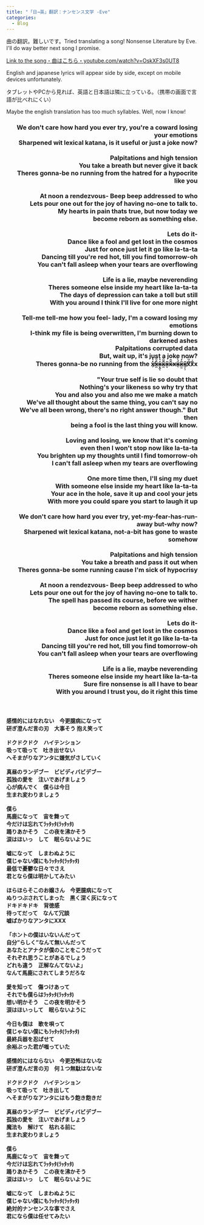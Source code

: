 ```yaml
---  
title: "「日→英」翻訳：ナンセンス文学 -Eve"
categories:
  - Blog
---
```


曲の翻訳。難しいです。Tried translating a song! Nonsense Literature by Eve. I'll do way better next song I promise. 

<a href="https://www.youtube.com/watch?v=OskXF3s0UT8">Link to the song・曲はこちら・youtube.com/watch?v=OskXF3s0UT8</a>

English and japanese lyrics will appear side by side, except on mobile devices unfortunately.

タブレットやPCから見れば、英語と日本語は隣に立っている。（携帯の画面で言語が比べれにくい）

Maybe the english translation has too much syllables. Well, now I know!

<div class="row">
  <div class="6u 12u$(mobile)">
    <div class="item">
      <header>
      <h3 align="right" style="word-break:keep-all">
        We don't care how hard you ever try, you're a coward losing your emotions<div></div>
        Sharpened wit lexical katana, is it useful or just a joke now?<div></div>
        <br>
        Palpitations and high tension<div></div>
        You take a breath but never give it back<div></div>
        Theres gonna-be no running from the hatred for a hypocrite like you<div></div>
        <br>
        At noon a rendezvous- Beep beep addressed to who<div></div>
        Lets pour one out for the joy of having no-one to talk to.<div></div>
        My hearts in pain thats true, but now today we<div></div>
        become reborn as something else.<div></div>
        <br>
        Lets do it-<div></div>
        Dance like a fool and get lost in the cosmos<div></div>
        Just for once just let it go like la-ta-ta<div></div>
        Dancing till you're red hot, till you find tomorrow-oh<div></div>
        You can't fall asleep when your tears are overflowing<div></div>
        <br>
        Life is a lie, maybe neverending<div></div>
        Theres someone else inside my heart like la-ta-ta<div></div>
        The days of depression can take a toll but still<div></div>
        With you around I think I'll live for one more night<div></div>
        <br>
        Tell-me tell-me how you feel- lady, I'm a coward losing my emotions<div></div>
        I-think my file is being overwritten, I'm burning down to darkened ashes<div></div>
        Palpitations corrupted data<div></div>
        But, wait up, it's just a joke now?<div></div>
        Theres gonna-be no running from the x̸̞̓̔̇x̶̯͋̈̈x̴̨̰̒̔ͅx̷̯͂̌̈́x̶̨̋x̷͌̑x̶ẍ̴̖́̀͂x̵̼̫̋̍́x̸̤̦͕̋ẍ̸́̈́͠ẍ̸́͂x<div></div>
        <br>
        "Your true self is lie so doubt that<div></div>
        Nothing's your likeness so why try that<div></div>
        You and also you and also me we make a match<div></div>
        We've all thought about the same thing, you can't say no<div></div>
        We've all been wrong, there's no right answer though." But then <div></div>
        being a fool is the last thing you will know.<div></div>
        <br>
        Loving and losing, we know that it's coming<div></div>
        even then I won't stop now like la-ta-ta<div></div>
        You brighten up my thoughts until I find tomorrow-oh<div></div>
        I can't fall asleep when my tears are overflowing<div></div>
        <br>
        One more time then, I'll sing my duet<div></div>
        With someone else inside my heart like la-ta-ta<div></div>
        Your ace in the hole, save it up and cool your jets<div></div>
        With more you could spare you start to laugh it up<div></div>
        <br>
        We don't care how hard you ever try, yet-my-fear-has-run-away but-why now?<div></div>
        Sharpened wit lexical katana, not-a-bit has gone to waste somehow<div></div>
        <br>
        Palpitations and high tension<div></div>
        You take a breath and pass it out when<div></div>
        Theres gonna-be some running cause I'm sick of hypocrisy<div></div>
        <br>
        At noon a rendezvous- Beep beep addressed to who<div></div>
        Lets pour one out for the joy of having no-one to talk to.<div></div>
        The spell has passed its course, before we wither<div></div>
        become reborn as something else.<div></div>
        <br>
        Lets do it-<div></div>
        Dance like a fool and get lost in the cosmos<div></div>
        Just for once just let it go like la-ta-ta<div></div>
        Dancing till you're red hot, till you find tomorrow-oh<div></div>
        You can't fall asleep when your tears are overflowing<div></div>
        <br>
        Life is a lie, maybe neverending<div></div>
        Theres someone else inside my heart like la-ta-ta<div></div>
        Sure fire nonsense is all I have to bear<div></div>
        With you around I trust you, do it right this time<div></div>
      </h3>
      </header>
    </div>
  </div>

  <div class="6u 12u$(mobile)">
    <div class="item">
      <header>
      <h4 align="left">
        感情的にはなれない　今更臆病になって<div></div>
        研ぎ澄んだ言の刃　大事そう 抱え笑って<div></div>
        <br>
        ドクドクドク　ハイテンション<div></div>
        吸って吸って　吐き出せない<div></div>
        へそまがりなアンタに嫌気がさしていく<div></div>
        <br>
        真昼のランデブー　ビビディバビデブー<div></div>
        孤独の愛を　注いであげましょう<div></div>
        心が病んでく　僕らは今日<div></div>
        生まれ変わりましょう<div></div>
        <br>
        僕ら<div></div>
        馬鹿になって　宙を舞って<div></div>
        今だけは忘れてﾗｯﾀｯﾀ(ﾗｯﾀｯﾀ)<div></div>
        踊りあかそう　この夜を沸かそう<div></div>
        涙はほいっ　して　眠らないように<div></div>
        <br>
        嘘になって　しまわぬように<div></div>
        僕じゃない僕にもﾗｯﾀｯﾀ(ﾗｯﾀｯﾀ)　<div></div>
        最低で憂鬱な日々でさえ<div></div>
        君となら僕は明かしてみたい<div></div>
        <br>
        ほらほらそこのお嬢さん　今更臆病になって<div></div>
        ぬりつぶされてしまった　黒く深く灰になって<div></div>
        ドキドキドキ　背徳感<div></div>
        待ってだって　なんて冗談<div></div>
        嘘ばかりなアンタにXXX<div></div>
        <br>
        「ホントの僕はいないんだって<div></div>
        自分”らしく”なんて無いんだって<div></div>
        あなたとアナタが僕のことをこうだって<div></div>
        それぞれ思うことがあるでしょう<div></div>
        どれも違う　正解なんてないよ」<div></div>
        なんて馬鹿にされてしまうだろな<div></div>
        <br>
        愛を知って　傷つけあって<div></div>
        それでも僕らはﾗｯﾀｯﾀ(ﾗｯﾀｯﾀ)<div></div>
        想い明かそう　この夜を明かそう<div></div>
        涙はほいっして　眠らないように<div></div>
        <br>
        今日も僕は　歌を唄って<div></div>
        僕じゃない僕にもﾗｯﾀｯﾀ(ﾗｯﾀｯﾀ)<div></div>
        最終兵器を忍ばせて<div></div>
        余裕ぶった君が嗤っていた<div></div>
        <br>
        感情的にはならない　今更恐怖はないな<div></div>
        研ぎ澄んだ言の刃　何１つ無駄はないな<div></div>
        <br>
        ドクドクドク　ハイテンション<div></div>
        吸って吸って　吐き出して<div></div>
        へそまがりなアンタにはもう飽き飽きだ<div></div>
        <br>
        真昼のランデブー　ビビディバビデブー<div></div>
        孤独の愛を　注いであげましょう<div></div>
        魔法も　解けて　枯れる前に<div></div>
        生まれ変わりましょう<div></div>
        <br>
        僕ら<div></div>
        馬鹿になって　宙を舞って<div></div>
        今だけは忘れてﾗｯﾀｯﾀ(ﾗｯﾀｯﾀ)<div></div>
        踊りあかそう　この夜を沸かそう<div></div>
        涙はほいっ　して　眠らないように<div></div>
        <br>
        嘘になって　しまわぬように<div></div>
        僕じゃない僕にもﾗｯﾀｯﾀ(ﾗｯﾀｯﾀ)<div></div>
        絶対的ナンセンスな事でさえ<div></div>
        君になら僕は任せてみたい<div></div>
      </h4>
      </header>
    </div>
  </div>

</div>




